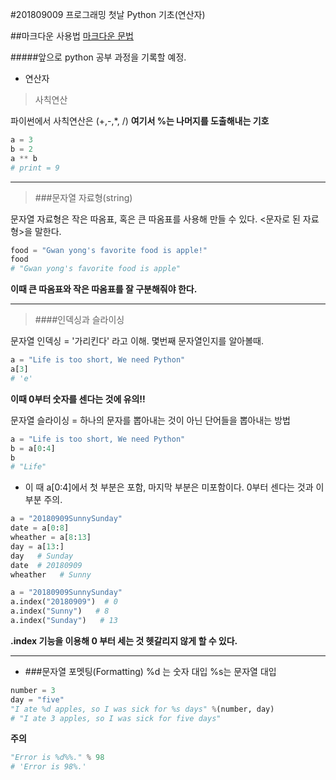 #201809009 프로그래밍 첫날 Python 기초(연산자)

##마크다운 사용법
[마크다운 문법](https://gist.github.com/ihoneymon/652be052a0727ad59601)

#####앞으로 python 공부 과정을 기록할 예정.


- 연산자
> 사칙연산  


파이썬에서 사칙연산은 (+,-,*, /)  **여기서 %는 나머지를 도출해내는 기호** 

```python
a = 3  
b = 2
a ** b 
# print = 9
```
***
> ###문자열 자료형(string)

문자열 자료형은 작은 따옴표, 혹은 큰 따옴표를 사용해 만들 수 있다. <문자로 된 자료형>을 말한다.

```python
food = "Gwan yong's favorite food is apple!"  
food
# "Gwan yong's favorite food is apple"
```  
**이때 큰 따옴표와 작은 따옴표를 잘 구분해줘야 한다.**
***


> ####인덱싱과 슬라이싱

문자열 인덱싱 = '가리킨다' 라고 이해. 몇번째 문자열인지를 알아볼때.

```python
a = "Life is too short, We need Python"
a[3]
# 'e'
```
**이때 0부터 숫자를 센다는 것에 유의!!**

문자열 슬라이싱 = 하나의 문자를 뽑아내는 것이 아닌 단어들을 뽑아내는 방법
```python
a = "Life is too short, We need Python"
b = a[0:4]
b
# "Life"
```
-  이 때 a[0:4]에서 첫 부분은 포함, 마지막 부분은 미포함이다. 0부터 센다는 것과 이 부분 주의.
```python
a = "20180909SunnySunday"
date = a[0:8]
wheather = a[8:13]
day = a[13:]
day   # Sunday
date  # 20180909
wheather   # Sunny
```
```python
a = "20180909SunnySunday"
a.index("20180909")  # 0
a.index("Sunny")   # 8
a.index("Sunday")   # 13
```
**.index 기능을 이용해 0 부터 세는 것 헷갈리지 않게 할 수 있다.**
***

- ###문자열 포멧팅(Formatting)
%d 는 숫자 대입 %s는 문자열 대입
```python
number = 3
day = "five"
"I ate %d apples, so I was sick for %s days" %(number, day)
# "I ate 3 apples, so I was sick for five days"
```
**주의**
```python
"Error is %d%%." % 98
# 'Error is 98%.'
```

